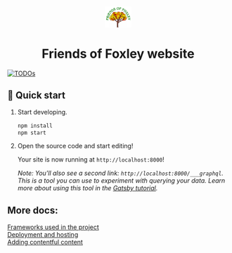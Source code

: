 <p align="center">
  <a href="https://www.gatsbyjs.com" target="_blank" rel="noopener noreferrer">
    <img alt="Gatsby" src="src\images\logo.png" width="60" />
  </a>
</p>
<h1 align="center">
  Friends of Foxley website 
</h1>

[![TODOs](https://img.shields.io/endpoint?url=https://todos.tickgit.com/badge?repo=github.com/Friends-of-Foxley-Kenley-England/new-fof-website)](https://todos.tickgit.com/browse?repo=github.com/Friends-of-Foxley-Kenley-England/new-fof-website)


## 🚀 Quick start

1.  Start developing.

    ```shell
    npm install
    npm start
    ```

1.  Open the source code and start editing!

    Your site is now running at `http://localhost:8000`!

    _Note: You'll also see a second link: _`http://localhost:8000/___graphql`_. This is a tool you can use to experiment with querying your data. Learn more about using this tool in the [Gatsby tutorial](https://www.gatsbyjs.com/tutorial/part-five/#introducing-graphiql)._


## More docs:

[Frameworks used in the project](./docs/development-frameworks.md)      
[Deployment and hosting](./docs/deployment.md)       
[Adding contentful content](./docs/adding-contentful-content.md)      